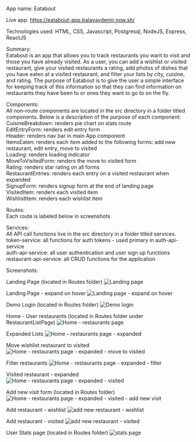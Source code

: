 App name: Eatabout

Live app: https://eatabout-app.balayaydemir.now.sh/

Technologies used: HTML, CSS, Javascript, Postgresql, NodeJS, Express, ReactJS

Summary: \
    Eatabout is an app that allows you to track restaurants you want to visit and those you have already visited.
    As a user, you can add a wishlist or visited restaurant, give your visited restaurants a rating, add photos of 
    dishes that you have eaten at a visited restaurant, and filter your lists by city, cuisine, and rating. The purpose
    of Eatabout is to give the user a simple interface for keeping track of this information so that they can find information
    on restaurants they have been to or ones they want to go to on the fly.

Components: \
    All non-route components are located in the src directory in a folder titled components. Below is a description of the purpose of each component: \
        CuisineBreakdown: renders pie chart on stats route \
        EditEntryForm: renders edit entry form \
        Header: renders nav bar in main App component \
        ItemsEaten: renders each item added to the following forms: add new restaurant, edit entry, move to visited \
        Loading: renders loading indicator \
        MoveToVisitedForm: renders the move to visited form \
        Rating: renders star rating on all forms \
        RestaurantEntries: renders each entry on a visited restaurant when expanded \
        SignupForm: renders signup form at the end of landing page \
        VisitedItem: renders each visited item \
        WishlistItem: renders each wishlist item 

Routes: \
    Each route is labeled below in screenshots 

Services: \
    All API call functions live in the src directory in a folder titled services. \
        token-service: all functions for auth tokens - used primary in auth-api-service \
        auth-api-service: all user authentication and user sign up functions \
        restaurant-api-service: all CRUD functions for the application 


Screenshots:

Landing Page (located in Routes folder)
![Landing page](https://imgur.com/3YLE3m2.png)

Landing Page - expand on hover
![Landing page - expand on hover](https://imgur.com/aUdRfMe.png)

Demo Login (located in Routes folder)
![Demo login](https://imgur.com/4p6b1sG.png)

Home - User restaurants (located in Routes folder under RestaurantListPage)
![Home - restaurants page](https://imgur.com/wz0WyIm.png)

Expanded Lists
![Home - restaurants page - expanded](https://imgur.com/AQ1145f.png)

Move wishlist restaurant to visited 
![Home - restaurants page - expanded - move to visited](https://imgur.com/GVjzDoY.png)

Filter restaurants
![Home - restaurants page - expanded - filter](https://imgur.com/CVQfUEG.png)

Visited restaurant - expanded
![Home - restaurants page - expanded - visited](https://imgur.com/KMmEc4m.png)

Add new visit form (located in Routes folder)
![Home - restaurants page - expanded - visited - add new visit](https://imgur.com/afMdaqA.png)

Add restaurant - wishlist
![add new restaurant - wishlist](https://imgur.com/5KE09g1.png)

Add restaurant - visited
![add new restaurant - visited](https://imgur.com/a6DoiYZ.png)

User Stats page (located in Routes folder)
![stats page](https://imgur.com/Lzyz4jW.png)



